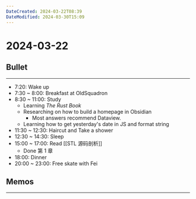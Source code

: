 ```yaml
---
DateCreated: 2024-03-22T08:39
DateModified: 2024-03-30T15:09
---
```

# 2024-03-22

## Bullet
---
- 7:20: Wake up
- 7:30 ~ 8:00: Breakfast at OldSquadron
- 8:30 ~ 11:00: Study
	- Learning *The Rust Book*
	- Researching on how to build a homepage in Obsidian
		- Most answers recommend Dataview.
	- Learning how to get yesterday's date in JS and format string
- 11:30 ~ 12:30: Haircut and Take a shower
- 12:30 ~ 14:30: Sleep
- 15:00 ~ 17:00: Read [[STL 源码剖析]]
	- Done 第 1 章
- 18:00: Dinner
- 20:00 ~ 23:00: Free skate with Fei
## Memos
---
